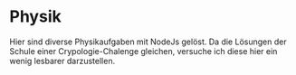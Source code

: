 # Physik

Hier sind diverse Physikaufgaben mit NodeJs gelöst.
Da die Lösungen der Schule einer Crypologie-Chalenge gleichen, 
versuche ich diese hier ein wenig lesbarer darzustellen.